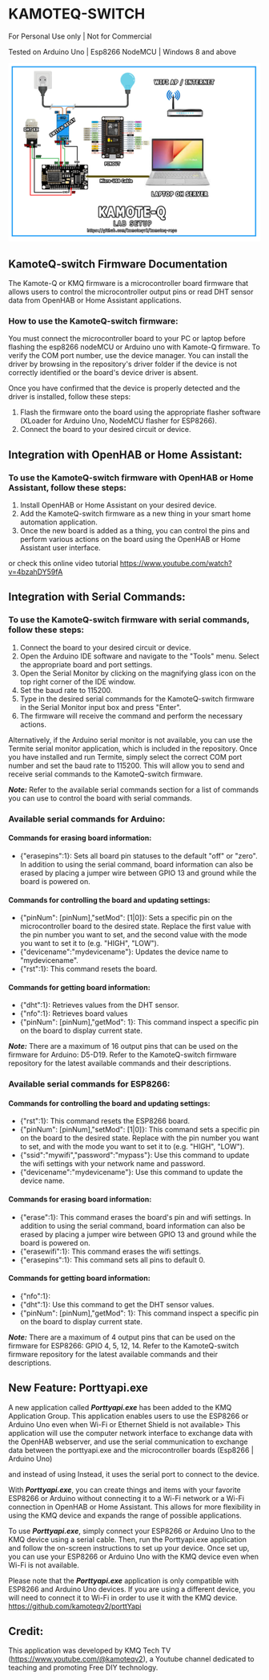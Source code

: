 # KAMOTEQ-SWITCH
For Personal Use only | Not for Commercial

Tested on Arduino Uno | Esp8266 NodeMCU | Windows 8 and above

![alt text](https://github.com/kamoteqv2/kamoteq-repo/blob/main/lab-setup.jpg?raw=true)

## KamoteQ-switch Firmware Documentation
The Kamote-Q or KMQ firmware is a microcontroller board firmware that allows users to control the microcontroller output pins or read DHT sensor data from OpenHAB or Home Assistant applications.

### How to use the KamoteQ-switch firmware:
You must connect the microcontroller board to your PC or laptop before flashing the esp8266 nodeMCU or Arduino uno with Kamote-Q firmware. To verify the COM port number, use the device manager. You can install the driver by browsing in the repository's driver folder if the device is not correctly identified or the board's device driver is absent.

Once you have confirmed that the device is properly detected and the driver is installed, follow these steps:

1. Flash the firmware onto the board using the appropriate flasher software (XLoader for Arduino Uno, NodeMCU flasher for ESP8266).
2. Connect the board to your desired circuit or device. <click here for complete instruction>

## Integration with OpenHAB or Home Assistant:
### To use the KamoteQ-switch firmware with OpenHAB or Home Assistant, follow these steps:

1. Install OpenHAB or Home Assistant on your desired device.
2. Add the KamoteQ-switch firmware as a new thing in your smart home automation application.
3. Once the new board is added as a thing, you can control the pins and perform various actions on the board using the OpenHAB or Home Assistant user interface. <click here for complete instruction>
  
or check this online video tutorial https://www.youtube.com/watch?v=4bzahDY59fA

## Integration with Serial Commands:
### To use the KamoteQ-switch firmware with serial commands, follow these steps:

1. Connect the board to your desired circuit or device.
2. Open the Arduino IDE software and navigate to the "Tools" menu. Select the appropriate board and port settings.
3. Open the Serial Monitor by clicking on the magnifying glass icon on the top right corner of the IDE window.
4. Set the baud rate to 115200.
5. Type in the desired serial commands for the KamoteQ-switch firmware in the Serial Monitor input box and press "Enter".
6. The firmware will receive the command and perform the necessary actions.
  
Alternatively, if the Arduino serial monitor is not available, you can use the Termite serial monitor application, which is included in the repository. Once you have installed and run Termite, simply select the correct COM port number and set the baud rate to 115200. This will allow you to send and receive serial commands to the KamoteQ-switch firmware.


***Note:*** Refer to the available serial commands section for a list of commands you can use to control the board with serial commands.

### Available serial commands for Arduino:

#### Commands for erasing board information:  
- {"erasepins":1}: Sets all board pin statuses to the default "off" or "zero". In addition to using the serial command, board information can also be erased by placing a jumper wire between GPIO 13 and ground while the board is powered on.
  
#### Commands for controlling the board and updating settings:  
- {"pinNum": [pinNum],"setMod": [1|0]}: Sets a specific pin on the microcontroller board to the desired state. Replace the first value with the pin number you want to set, and the second value with the mode you want to set it to (e.g. "HIGH", "LOW").
- {"devicename":"mydevicename"}: Updates the device name to "mydevicename".
- {"rst":1}: This command resets the board.
#### Commands for getting board information:
- {"dht":1}: Retrieves values from the DHT sensor. 
- {"nfo":1}: Retrieves board values 
- {"pinNum": [pinNum],"getMod": 1}: This command inspect a specific pin on the board to display current state.   

***Note:*** There are a maximum of 16 output pins that can be used on the firmware for Arduino: D5-D19. Refer to the KamoteQ-switch firmware repository for the latest available commands and their descriptions.

### Available serial commands for ESP8266:

#### Commands for controlling the board and updating settings:
- {"rst":1}: This command resets the ESP8266 board.
- {"pinNum": [pinNum],"setMod": [1|0]}: This command sets a specific pin on the board to the desired state. Replace with the pin number you want to set, and with the mode you want to set it to (e.g. "HIGH", "LOW").
- {"ssid":"mywifi","password":"mypass"}: Use this command to update the wifi settings with your network name and password.
- {"devicename":"mydevicename"}: Use this command to update the device name.

#### Commands for erasing board information:
- {"erase":1}: This command erases the board's pin and wifi settings.  In addition to using the serial command, board information can also be erased by placing a jumper wire between GPIO 13 and ground while the board is powered on.
- {"erasewifi":1}: This command erases the wifi settings.
- {"erasepins":1}: This command sets all pins to default 0.

#### Commands for getting board information:
- {"nfo":1}:  
- {"dht":1}: Use this command to get the DHT sensor values.  
- {"pinNum": [pinNum],"getMod": 1}: This command inspect a specific pin on the board to display current state.  
  
***Note:*** There are a maximum of 4 output pins that can be used on the firmware for ESP8266: GPIO 4, 5, 12, 14. Refer to the KamoteQ-switch firmware repository for the latest available commands and their descriptions.
  

## New Feature: Porttyapi.exe
A new application called ***Porttyapi.exe*** has been added to the KMQ Application Group. This application enables users to use the ESP8266 or Arduino Uno even when Wi-Fi or Ethernet Shield is not available> This application will use the computer network interface to exchange data with the OpenHAB webserver, and use the serial communication to exchange data between the porttyapi.exe and the microcontroller boards (Esp8266 | Arduino Uno)
  
  and instead of using Instead, it uses the serial port to connect to the device.

With ***Porttyapi.exe***, you can create things and items with your favorite ESP8266 or Arduino without connecting it to a Wi-Fi network or a Wi-Fi connection in OpenHAB or Home Assistant. This allows for more flexibility in using the KMQ device and expands the range of possible applications.

To use ***Porttyapi.exe***, simply connect your ESP8266 or Arduino Uno to the KMQ device using a serial cable. Then, run the Porttyapi.exe application and follow the on-screen instructions to set up your device. Once set up, you can use your ESP8266 or Arduino Uno with the KMQ device even when Wi-Fi is not available.

Please note that the ***Porttyapi.exe*** application is only compatible with ESP8266 and Arduino Uno devices. If you are using a different device, you will need to connect it to Wi-Fi in order to use it with the KMQ device. https://github.com/kamoteqv2/porttYapi

## Credit:

This application was developed by KMQ Tech TV (https://www.youtube.com/@kamoteqv2), a Youtube channel dedicated to teaching and promoting Free DIY technology.
